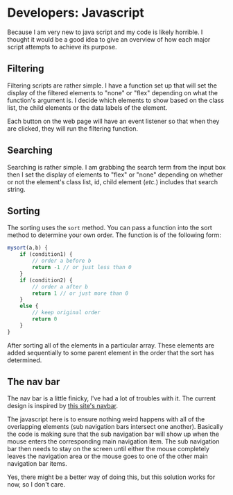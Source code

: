 # Developers: Javascript

Because I am very new to java script and my code is likely horrible. I thought
it would be a good idea to give an overview of how each major script attempts
to achieve its purpose.

## Filtering

Filtering scripts are rather simple. I have a function set up that will
set the display of the filtered elements to "none" or "flex" depending on what
the function's argument is. I decide which elements to show based on the class
list, the child elements or the data labels of the element.

Each button on the web page will have an event listener so that when they
are clicked, they will run the filtering function.

## Searching

Searching is rather simple. I am grabbing the search term from the input box
then I set the display of elements to "flex" or "none" depending on whether
or not the element's class list, id, child element (*etc.*) includes that
search string.

## Sorting

The sorting uses the `sort` method. You can pass a function into the sort 
method to determine your own order. The function is of the following form:

```js
mysort(a,b) {
    if (condition1) {
        // order a before b
        return -1 // or just less than 0
    }
    if (condition2) {
        // order a after b
        return 1 // or just more than 0
    }
    else {
        // keep original order
        return 0
    }
}
```

After sorting all of the elements in a particular array. These elements are
added sequentially to some parent element in the order that the sort has
determined.

## The nav bar

The nav bar is a little finicky, I've had a lot of troubles with it. The
current design is inspired by [this site's navbar](https://mousesports.com).

The javascript here is to ensure nothing weird happens with all of the
overlapping elements (sub navigation bars intersect one another). Basically
the code is making sure that the sub navigation bar will show up when the mouse
enters the corresponding main navigation item. The sub navigation bar then
needs to stay on the screen until either the mouse completely leaves the
navigation area or the mouse goes to one of the other main navigation bar
items.

Yes, there might be a better way of doing this, but this solution works for
now, so I don't care.
